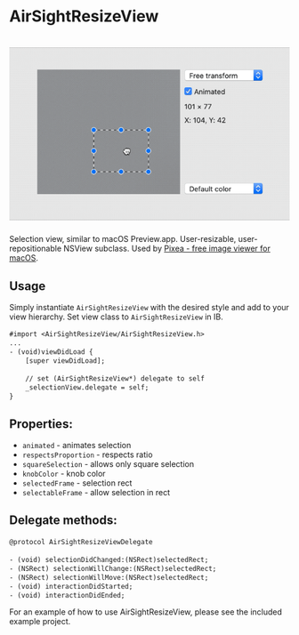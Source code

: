 AirSightResizeView
============

# [![AirSightResizeView](https://github.com/imagetasks/AirSightResizeView/blob/master/demo.gif?raw=true)](#)

Selection view, similar to macOS Preview.app. User-resizable, user-repositionable NSView subclass. Used by [Pixea - free image viewer for macOS](https://www.imagetasks.com/pixea/).



Usage
-----

Simply instantiate `AirSightResizeView` with the desired style and add to your view hierarchy. Set view class to `AirSightResizeView` in IB.

    #import <AirSightResizeView/AirSightResizeView.h>
    ...
    - (void)viewDidLoad {
    	[super viewDidLoad];

    	// set (AirSightResizeView*) delegate to self
   		_selectionView.delegate = self;
	}

Properties:
--------------

* `animated` - animates selection
* `respectsProportion` - respects ratio
* `squareSelection` - allows only square selection
* `knobColor` - knob color
* `selectedFrame` - selection rect
* `selectableFrame` - allow selection in rect

Delegate methods:
----------------

	@protocol AirSightResizeViewDelegate

	- (void) selectionDidChanged:(NSRect)selectedRect;
	- (NSRect) selectionWillChange:(NSRect)selectedRect;
	- (NSRect) selectionWillMove:(NSRect)selectedRect;
	- (void) interactionDidStarted;
	- (void) interactionDidEnded;
	
For an example of how to use AirSightResizeView, please see the included example project.

